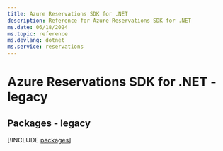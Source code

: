 ```yaml
---
title: Azure Reservations SDK for .NET
description: Reference for Azure Reservations SDK for .NET
ms.date: 06/18/2024
ms.topic: reference
ms.devlang: dotnet
ms.service: reservations
---
```

# Azure Reservations SDK for .NET - legacy
## Packages - legacy
[!INCLUDE [packages](reservations-index.md)]